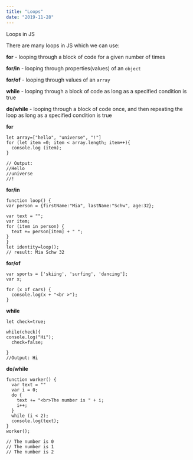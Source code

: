 ```yaml
---
title: "Loops"
date: "2019-11-28"
---
```


Loops in JS

There are many loops in JS which we can use:

**for** - looping through a block of code for a given number of times

**for/in** - looping through properties(values) of an <code>object</code>

**for/of** - looping through values of an <code>array</code>

**while** - looping through a block of code as long as a specified condition is true

**do/while** - looping through a block of code once, and then repeating the loop as long as a specified condition is true

**for**
```
let array=["hello", "universe", "!"]
for (let item =0; item < array.length; item++){
  console.log (item);
}

// Output:
//Hello
//universe
//!
```

**for/in**
```
function loop() {
var person = {firstName:"Mia", lastName:"Schw", age:32};

var text = "";
var item;
for (item in person) {
  text += person[item] + " ";
}
}
let identity=loop();
// result: Mia Schw 32
```

**for/of**
```
var sports = ['skiing', 'surfing', 'dancing'];
var x;

for (x of cars) {
  console.log(x + "<br >");
}
```

**while**
```
let check=true;

while(check){
console.log("Hi");
  check=false;
  
}
//Output: Hi
```

**do/while**
```
function worker() {
  var text = ""
  var i = 0;
  do {
    text += "<br>The number is " + i;
    i++;
  }
  while (i < 2);
  console.log(text);
}
worker();

// The number is 0
// The number is 1
// The number is 2

```